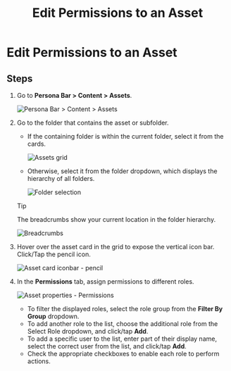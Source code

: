 ﻿---
uid: edit-asset-permissions
locale: en
title: Edit Permissions to an Asset
dnneditions: DNN Platform,Evoq Content,Evoq Engage
dnnversion: 09.02.00
related-topics: add-assets,edit-asset-properties,move-asset,copy-asset,download-asset,delete-asset
---

# Edit Permissions to an Asset

## Steps

1.  Go to **Persona Bar \> Content \> Assets**.
    
    ![Persona Bar > Content > Assets](/images/scr-pbar-host-Content-E91.png)
    
    
2.  Go to the folder that contains the asset or subfolder.
    
    *   If the containing folder is within the current folder, select it from the cards.
        
          
        
        ![Assets grid](/images/scr-Assets-assetlist-grid-E90.png)
        
          
        
    *   Otherwise, select it from the folder dropdown, which displays the hierarchy of all folders.
        
          
        
        ![Folder selection](/images/scr-Assets-folderdropdown-E90.png)
        
          
        
    
    > [!Tip]
    > The breadcrumbs show your current location in the folder hierarchy.
    
      
    
    ![Breadcrumbs](/images/scr-Assets-breadcrumbs-E90.png)
    
      
    
3.  Hover over the asset card in the grid to expose the vertical icon bar. Click/Tap the pencil icon.
    
      
    
    ![Asset card iconbar - pencil](/images/scr-Assets-assetcard-iconbar-edit-E90.png)
    
      
    
4.  In the **Permissions** tab, assign permissions to different roles.
    
      
    
    ![Asset properties - Permissions](/images/scr-Assets-folder-edit-permissions-E90.png)
    
      
    
    *   To filter the displayed roles, select the role group from the **Filter By Group** dropdown.
    *   To add another role to the list, choose the additional role from the Select Role dropdown, and click/tap **Add**.
    *   To add a specific user to the list, enter part of their display name, select the correct user from the list, and click/tap **Add**.
    *   Check the appropriate checkboxes to enable each role to perform actions.

